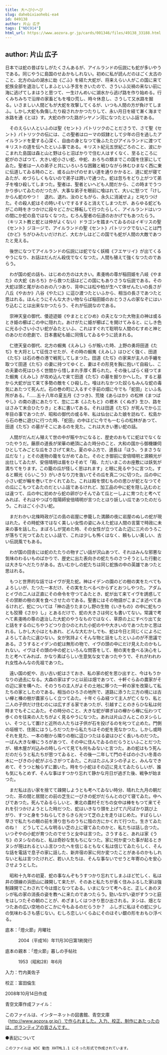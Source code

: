 ```yaml
---
title: 大へび小へび
slug: dahebixiaohebi-ea4
id: 049138
author: 片山 広子
tags: ["NDC914"]
html_url: https://www.aozora.gr.jp/cards/001346/files/49138_33188.html
---
```


## author: 片山 広子

日本では蛇の昔ばなしがたくさんあるが、アイルランドの伝説にも蛇が多いやうである。同じやうに島国のせゐかもしれない。初めに私が読んだのはごく太古のこと、北方の山の湖水に劫《ごふ》を経た大蛇が、将来えらい人がこの国に来て蛇族全部を退治してしまふといふ予言をきいたので、さういふ災禍の来ない前に海に逃げてしまはうと思つて、一生けんめいに湖水から逃げ路を作り始める。行くみちみちで沿岸の家畜どもを喰ひ荒し、時々休息し、さうして又水路を掘る。いさましい人間どもが大蛇を攻撃してくるが、いつも人間の方が負けてしまふ。しかし大蛇も負傷したり殺されかかつたりして、永い月日を経て漸く海まで水路を通《とほ》す。大蛇の作つた路がシヤノン河になつたといふ話である。

　そのえらい人といふのは聖《セント》パトリツクのことださうで、さて聖《セント》パトリツクの伝には、この聖者はローマの奴隷として少年の日を過したアイルランドを愛する心深く、自由の身となつて後ふたたびアイルランドに渡つてキリストの道を伝へたといふ事である。キリスト紀元五世紀ごろのこと、波にかこまれた島国は森と山と野はらと沼ばかりで住む人はすくなく、至るところに蛇がのさばつて、大きい蛇小さい蛇、中蛇、おろちの類までこの国を住家にしてゐた。聖者は一人の弟子と共にいろいろな困難と戦ひながら休むひまなく西に東に伝道してゐる時のこと、或る山かげのせまい道を通りかかると、道に蛇が寝てゐたが、めづらしくもないので弟子は跨いで通つた。蛇は忽ちをどり上がつて弟子を喰ひ殺してしまつた。聖者は、聖者といへども人間だから、この時までうつかり歩いてゐたのだつたが、大事な弟子を眼前に喰はれて、大いに怒つて「けしからん蛇のやつ！　退れ、退れ、汝のともがら、永久に消滅せよ」と叱りつけた。その殺人蛇はその時いそいでするすると消えてしまつたが、あらゆる蛇どもがこの時をきつかけに段々どこかに移転して行つたらしく、アイルランドはいつの間にか蛇の島ではなくなつた。むろん聖者の伝道のおかげでもあつたらう。（キリスト教と蛇とは仲がよくない）ドラゴンを踏まへてゐるのはイギリスの聖《セント》ジヨージで、アイルランドの聖《セント》パトリツクでないことは門《かど》ちがひみたいだけれど、大むかしはどこの国でも蛇が人間の大敵であつたと見える。

　後世になつてアイルランドの伝説には蛇でなく妖精《フエヤリイ》が出てくるやうになり、お話はだんだん殺伐でなくなつた。人間も殖えて強くなつたのであらう。

　わが国の蛇の話も、はじめの方のは大きい。素戔嗚の尊が稲田姫を八岐《やまた》の大蛇《おろち》から救つた話はどこの国にもありさうな伝説である。その大蛇は頭と尾がおのおの八つあり、背中には松や柏が生へて体ぜんたいの長さが八丘《やおか》八谷《やたに》に這ひ渡つたといふから、相当の長さであつたと思はれる。ほんとうにそんな大きい物ならば稲田姫のおとうさんの家なぞにはいり込むことは出来なかつたらう、それが伝説なのである。

　崇神天皇の御代、倭迹迹姫《やまととどひめ》の夫となつた大物主の神は或るとき姫の櫛ばこの中に隠れた。あけがたに姫が櫛ばこを開けてみると、にしき色に光る小さい小さい蛇がゐたといふ、これはすぐれて聡明な人間のむすめと神とのあひだの悲劇で、日本書紀も姫に同情してゐるやうに読まれる。

　仁徳天皇の御代、北方の蝦夷《えみし》らが叛いた時、上野の勇将田道《たぢ》を大将として征伐させたが、その時の蝦夷《えみし》はひどく強く、田道《たぢ》は石の巻の港で戦死してしまつた。田道《たぢ》の家来が主人の手纏を取つて田道《たぢ》の妻に持つてゆくと、妻はその形見を胸に抱いて自殺し、この夫妻の死はひろく世間から惜しまれ手厚く葬られた。その後しばらく経つてまた蝦夷《えみし》が攻め込んで来て田道《たぢ》の墓を掘りかへした。すると墓から大蛇が出て来て多勢の敵をくひ殺した。喰はれなかつた奴らもみんな蛇の毒気にあたつて死んだ。石の巻の町に入るすぐ手前の畑に今でも「蛇田」といふ名所がある。「……五十八年の夏五月《さつき》、荒陵《あらはか》の松林《まつばやし》の南の道にあたりて、忽に二本《ふたもと》の櫪木《くぬぎ》生ひ、路をはさみて末合ひたりき」と本に書いてある。それは田道《たぢ》が死んでから三年目の事であつたが、昭和の御代の或る年、私は仙台にゐた娘を訪ねて、松島から石の巻に遊びに行つた時、「蛇田」の中ほどに今でも一むらの松林があつて、田道《たぢ》の墓がそこにあるのを見た。これは大きい悪い蛇の話。

　人間がだんだん殖えて世の中が賑やかになると、歴史のおもてに蛇はでなくなつたやうだ。藤原の道長が栄華の絶頂にゐた時分のこと、大和の国から御機嫌伺ひとしてみごとな瓜をささげて来た。夏のゆふ方で、道長は「ほう、うまさうな瓜だな！」とその進物の籠をながめてゐた。そのとき御前に安倍晴明と源頼光が出仕してゐたが、安倍晴明は眉をひそめて「殿、ただいまこのお座敷には妖気が満ちてをります。この籠の瓜が怪しく思はれます」と眼に見るやうに言つた。すると頼光《らいこう》がいきなり刀を抜いてその瓜を真二つに切つた。瓜の中に小さい蛇が輪を巻いてかくれてゐた。これは殿を恨むものの思ひが蛇となつてその瓜にこもつてゐたのだといふ話であるけれど、加工品の中に蛇を隠し込むのとは違つて、瓜の中に初めから蛇の卵がひそんでゐて瓜と一しよに育つたと考へてみれば、それはやつぱり陰陽師安倍晴明が言つたとほり妖しい瓜であつたのだらう。これはごく小さい蛇。

　まだわかい北條時政が江の島の岩屋に参籠した満願の夜に岩屋のぬしの蛇が現はれた。その時蛇体ではなく美しい女性の姿にみえた蛇は人間の言葉で時政に未来の事を話した。まぼろしが覚めた時、その女性が立つてゐた辺に三片のうろこが落ちて光つてゐたといふ話で、これは少しも怖くはなく、頼もしい美しい、古い伝説風でもある。

　わが国の田舎には蛇のたたりの物すごい話が沢山あつて、それはみんな邪悪な気味のわるいものばかりで、歴史に出た表向きの蛇たちのさつそうとした行動とは大きなへだたりがある。古いむかしの蛇たちは同じ蛇族の中の英雄であつたと思はれる。

　もつと世界的な話ではイヴが見た蛇。神はイデンの園のどの樹の実をたべてもよろしいが、たつた一本だけ、その実をたべるべからずとおつしやつた。アダムとイヴの二人は正直にその命令を守つてゐたとき、蛇が出て来てイヴを誘惑してその禁断の樹の実を食べさせたのである。聖書にはその物語がこまごま述べてあるけれど、蛇については「神の造りたまひし野の生物《いきもの》の中に蛇もつとも狡猾《さか》し」とあるだけで、蛇の大きさは何とも書いてない。常識で考へて素戔嗚の尊の退治した大蛇のやうなものではなく、草原の上にすべり出て女と話をするのにちやうどつり合ひのとれた小蛇のやや大きいのであつたかと思はれる。しかし大小はともあれ、どんな大むかしでも、蛇は今日と同じくによろによろしてゐたに違ひない。女が気持よくそんな物と話をしたといふのが不思議である。さうするとイデンの蛇は無形の物で、イヴの頭の中にだけ見えたのかもしれない。イヴはその頭の中の蛇といろんな問答をして、樹の実を食べる決心をしたと考へてみれば、かなり素ばらしい生意気な女であつたやうで、それがわれわれ女性みんなの先祖であつた。

　遠い国の蛇や、古い古い蛇はさておき、私の家の蛇を思ひ出すと、今はもうかなりの過去になる。大森の家はずつと以前は畑であつて、十軒ぐらゐの農家がその辺に家を構へた、そのうちの主人がよその土地に移つた一軒の家を改築して私たちの家としたのである。相当のひろさの地所で、道路に添うた三方の境には古い欅と榛の樹が農家らしく立つてゐた。十年ぐらゐ経つて主人が亡くなり、私と二人の子供だけ住むのには広すぎる家であつたが、引越すことのきらひな私は何時までもそこにゐた。その時分のこと、大きな蛇が塀ぎはの欅から欅に伝わつて歩くのを往来の人たちがよく見るやうになつた。あれは片山さんとこのヌシらしい、そつとして置けと近所の人たちは子供が石を投げるのを叱つて止めた。門側の垣根で、住居にはうしろだつたから私たちはその蛇を見なかつた。しかし或時それを見た、一本の樹から隣りの樹に這ひつたはる姿はひどく長いものだつた。一ばん大きな欅にうろがあつて、その中に住んでゐるのだらうといふことだつたが、植木屋が刈込みの時しらべて見ても何もゐないと言つた。あの蛇はもう死んだのだらうと私たちが思つてゐると、その後一二年して門のそばの小さい冬青の木に一ぴきの小蛇がぶらさがつてゐた。これはたぶんヌシの子よと、みんなできめて、そうつと触らずに置いた。時をり小蛇はその辺に見えてゐたらしいが、誰も気にもとめず、そんな事はすつかり忘れて静かな月日が過ぎた後、戦争が始まつた。

　まだ私は古い家を捨てて疎開しようとも考へてゐない時分、晴れた九月の朝だつた、茶の間と居間との前の芝生に一ぴきの蛇がだらんとのびて寝てゐた。中へびであつた。死んでゐるらしいと、東北の農村そだちの女中は棒をもつて来てそれを引つかけようとした時だつた、蛇はいきなり頭を上げて六尺ばかり跳び上がり、すつと身をうねらしてきらきら光つて芝の上を走りはじめた。すばらしい早さで私たちの眼の前を滑り忽ちのうちに陰の方にかくれて行つた。生きてゐたのね！　どうしてこんな明るい芝の上に寝てゐたのかと、私たちは話し合つた。いつぞやの小蛇が育つたのでせうと女中は言つた。さうすると、あれは家《うち》のヌシなのねと、私は奇妙な気もちになつた。家に何か変つた事が起るときヌシが現はれるといふ言ひつたへを信じるともなく私は信じてゐたらしく、そんな話を電話で息子の家に話した、新井宿の家に何か変つたことがあるのかもしれないと私は言つたけれど、若い人たちは、そんな事ないでせうと年寄の心を安心させようとした。

　昭和十九年の初夏、蛇の事なんぞもうすつかり忘れてしまふほど忙しく、私は井の頭線の浜田山に疎開して来たが、そのあと私たちが長く住みふるした家は強制疎開でこわされて今は畑となつてゐる。いまになつて考へると、正しくあのヌシが私の家の消長の姿を教へに来たのであつたらう。勁いながい姿がすうつと庭をはしつたその朝のことが、めざましくはつきり思ひ出される。ヌシは、畑となつたあの広い空地のどこかに今もゐるのだらうか？　ふしぎに私はその蛇に少しの気味わるさも感じない。むしろ恋しいくらゐにそのほそい銀の形をおもひ浮べる。













底本：「燈火節」月曜社


　　　2004（平成16）年11月30日第1刷発行

底本の親本：「燈火節」暮しの手帖社

　　　1953（昭和28）年6月

入力：竹内美佐子

校正：富田倫生

2008年10月14日作成

青空文庫作成ファイル：

このファイルは、インターネットの図書館、青空文庫（http://www.aozora.gr.jp/）で作られました。入力、校正、制作にあたったのは、ボランティアの皆さんです。











●表記について


	このファイルは W3C 勧告 XHTML1.1 にそった形式で作成されています。